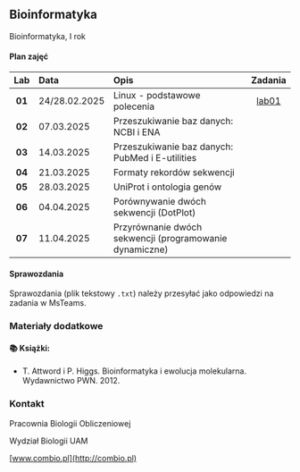 ## Bioinformatyka

Bioinformatyka, I rok

#### Plan zajęć

| Lab | Data | Opis | Zadania |
| :-: | :--|:-- | :-: |
| **01** | 24/28.02.2025 | Linux - podstawowe polecenia  | [lab01](./labs/lab01.md) |
| **02** | 07.03.2025 | Przeszukiwanie baz danych: NCBI i ENA  | |
| **03** | 14.03.2025 | Przeszukiwanie baz danych: PubMed i E-utilities  | |
| **04** | 21.03.2025 | Formaty rekordów sekwencji  | |
| **05** | 28.03.2025 | UniProt i ontologia genów  | |
| **06** | 04.04.2025 | Porównywanie dwóch sekwencji (DotPlot)  | |
| **07** | 11.04.2025 | Przyrównanie dwóch sekwencji (programowanie dynamiczne) | |

#### Sprawozdania

Sprawozdania (plik tekstowy `.txt`) należy przesyłać jako odpowiedzi na zadania w MsTeams.


### Materiały dodatkowe


#### :books: Książki:

* T. Attword i P. Higgs. Bioinformatyka i ewolucja molekularna. Wydawnictwo PWN. 2012.


### Kontakt

Pracownia Biologii Obliczeniowej

Wydział Biologii UAM

[www.combio.pl](http://combio.pl)

